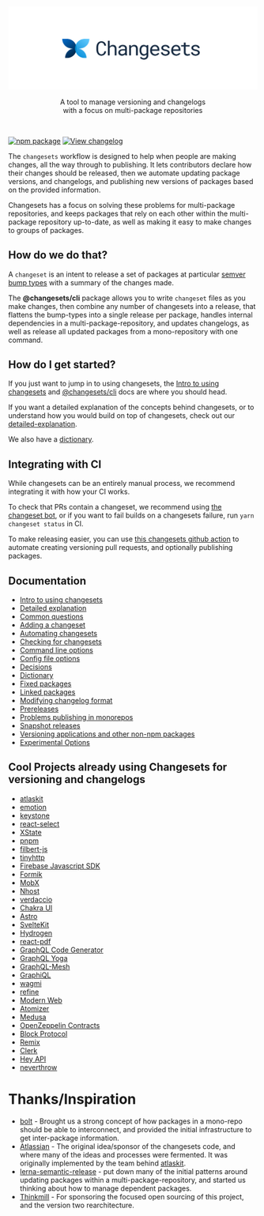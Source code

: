 <p align="center">
  <img src="./assets/images/changesets-banner-light.png" />
</p>

<p align="center">
  A tool to manage versioning and changelogs <br/>
  with a focus on multi-package repositories
</p>
<br/>

[![npm package](https://img.shields.io/npm/v/@changesets/cli?label=%40changesets%2Fcli)](https://npmjs.com/package/@changesets/cli)
[![View changelog](https://img.shields.io/badge/Explore%20Changelog-brightgreen)](./packages/cli/CHANGELOG.md)

The `changesets` workflow is designed to help when people are making changes, all the way through to publishing. It lets contributors declare how their changes should be released, then we automate updating package versions, and changelogs, and publishing new versions of packages based on the provided information.

Changesets has a focus on solving these problems for multi-package repositories, and keeps packages that rely on each other within the multi-package repository up-to-date, as well as making it easy to make changes to groups of packages.

## How do we do that?

A `changeset` is an intent to release a set of packages at particular [semver bump types](https://semver.org/) with a summary of the changes made.

The **@changesets/cli** package allows you to write `changeset` files as you make changes, then combine any number of changesets into a release, that flattens the bump-types into a single release per package, handles internal dependencies in a multi-package-repository, and updates changelogs, as well as release all updated packages from a mono-repository with one command.

## How do I get started?

If you just want to jump in to using changesets, the [Intro to using changesets](./docs/intro-to-using-changesets.md) and [@changesets/cli](./packages/cli/README.md) docs are where you should head.

If you want a detailed explanation of the concepts behind changesets, or to understand how you would build on top
of changesets, check out our [detailed-explanation](./docs/detailed-explanation.md).

We also have a [dictionary](./docs/dictionary.md).

## Integrating with CI

While changesets can be an entirely manual process, we recommend integrating it with how your CI works.

To check that PRs contain a changeset, we recommend using [the changeset bot](https://github.com/apps/changeset-bot), or if you want to fail builds on a changesets failure, run `yarn changeset status` in CI.

To make releasing easier, you can use [this changesets github action](https://github.com/changesets/action) to automate creating versioning pull requests, and optionally publishing packages.

## Documentation

- [Intro to using changesets](./docs/intro-to-using-changesets.md)
- [Detailed explanation](./docs/detailed-explanation.md)
- [Common questions](./docs/common-questions.md)
- [Adding a changeset](./docs/adding-a-changeset.md)
- [Automating changesets](./docs/automating-changesets.md)
- [Checking for changesets](./docs/checking-for-changesets.md)
- [Command line options](./docs/command-line-options.md)
- [Config file options](./docs/config-file-options.md)
- [Decisions](./docs/decisions.md)
- [Dictionary](./docs/dictionary.md)
- [Fixed packages](./docs/fixed-packages.md)
- [Linked packages](./docs/linked-packages.md)
- [Modifying changelog format](./docs/modifying-changelog-format.md)
- [Prereleases](./docs/prereleases.md)
- [Problems publishing in monorepos](./docs/problems-publishing-in-monorepos.md)
- [Snapshot releases](./docs/snapshot-releases.md)
- [Versioning applications and other non-npm packages](./docs/versioning-apps.md)
- [Experimental Options](./docs/experimental-options.md)

## Cool Projects already using Changesets for versioning and changelogs

- [atlaskit](https://atlaskit.atlassian.com/)
- [emotion](https://emotion.sh/docs/introduction)
- [keystone](https://v5.keystonejs.com/)
- [react-select](https://react-select.com/home)
- [XState](https://xstate.js.org/)
- [pnpm](https://pnpm.io/)
- [filbert-js](https://github.com/kuldeepkeshwar/filbert-js)
- [tinyhttp](https://github.com/talentlessguy/tinyhttp)
- [Firebase Javascript SDK](https://github.com/firebase/firebase-js-sdk)
- [Formik](https://github.com/formium/formik)
- [MobX](https://github.com/mobxjs/mobx)
- [Nhost](https://github.com/nhost/nhost)
- [verdaccio](https://verdaccio.org/)
- [Chakra UI](https://chakra-ui.com/)
- [Astro](https://astro.build)
- [SvelteKit](https://kit.svelte.dev/)
- [Hydrogen](https://hydrogen.shopify.dev)
- [react-pdf](https://github.com/diegomura/react-pdf)
- [GraphQL Code Generator](https://github.com/dotansimha/graphql-code-generator)
- [GraphQL Yoga](https://github.com/dotansimha/graphql-yoga)
- [GraphQL-Mesh](https://github.com/Urigo/graphql-mesh)
- [GraphiQL](https://github.com/graphql/graphiql)
- [wagmi](https://github.com/wagmi-dev/wagmi)
- [refine](https://github.com/pankod/refine)
- [Modern Web](https://modern-web.dev)
- [Atomizer](https://github.com/acss-io/atomizer)
- [Medusa](https://github.com/medusajs/medusa)
- [OpenZeppelin Contracts](https://github.com/OpenZeppelin/openzeppelin-contracts)
- [Block Protocol](https://github.com/blockprotocol/blockprotocol)
- [Remix](https://remix.run/)
- [Clerk](https://github.com/clerk/javascript)
- [Hey API](https://github.com/hey-api/openapi-ts)
- [neverthrow](https://github.com/supermacro/neverthrow)

# Thanks/Inspiration

- [bolt](https://github.com/boltpkg/bolt) - Brought us a strong concept of how packages in a mono-repo should be able to interconnect, and provided the initial infrastructure to get inter-package information.
- [Atlassian](https://www.atlassian.com/) - The original idea/sponsor of the changesets code, and where many of the ideas and processes were fermented. It was originally implemented by the team behind [atlaskit](https://atlaskit.atlassian.com).
- [lerna-semantic-release](https://github.com/atlassian/lerna-semantic-release) - put down many of the initial patterns around updating packages within a multi-package-repository, and started us thinking about how to manage dependent packages.
- [Thinkmill](https://www.thinkmill.com.au) - For sponsoring the focused open sourcing of this project, and the version two rearchitecture.
